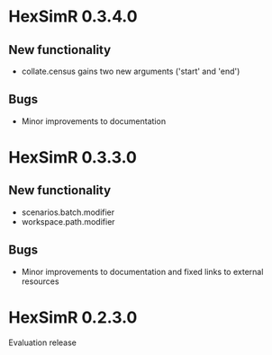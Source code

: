 # HexSimR 0.3.4.0
## New functionality
  *  collate.census gains two new arguments ('start' and 'end')
  
## Bugs
  *  Minor improvements to documentation
  
# HexSimR 0.3.3.0
## New functionality
  *  scenarios.batch.modifier
  *  workspace.path.modifier
  
## Bugs
  *  Minor improvements to documentation and fixed links to external resources
  
# HexSimR 0.2.3.0 
Evaluation release